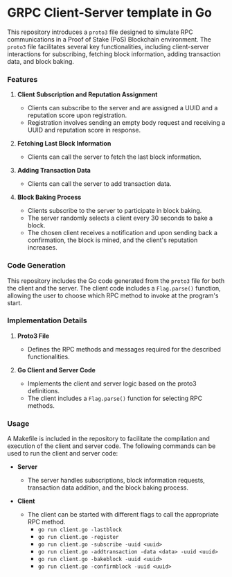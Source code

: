 # GRPC Client-Server template in Go

This repository introduces a `proto3` file designed to simulate RPC communications in a Proof of Stake (PoS) Blockchain environment.
The `proto3` file facilitates several key functionalities, including client-server interactions for subscribing, fetching block information, adding transaction data, and block baking.

### Features

1. **Client Subscription and Reputation Assignment**
    - Clients can subscribe to the server and are assigned a UUID and a reputation score upon registration.
    - Registration involves sending an empty body request and receiving a UUID and reputation score in response.

2. **Fetching Last Block Information**
    - Clients can call the server to fetch the last block information.

3. **Adding Transaction Data**
    - Clients can call the server to add transaction data.

4. **Block Baking Process**
    - Clients subscribe to the server to participate in block baking.
    - The server randomly selects a client every 30 seconds to bake a block.
    - The chosen client receives a notification and upon sending back a confirmation, the block is mined, and the client's reputation increases.

### Code Generation

This repository includes the Go code generated from the `proto3` file for both the client and the server.
The client code includes a `Flag.parse()` function, allowing the user to choose which RPC method to invoke at the program's start.

### Implementation Details

1. **Proto3 File**
    - Defines the RPC methods and messages required for the described functionalities.
    
2. **Go Client and Server Code**
    - Implements the client and server logic based on the proto3 definitions.
    - The client includes a `Flag.parse()` function for selecting RPC methods.

### Usage

A Makefile is included in the repository to facilitate the compilation and execution of the client and server code.
The following commands can be used to run the client and server code:

- **Server**
    - The server handles subscriptions, block information requests, transaction data addition, and the block baking process.

- **Client**
    - The client can be started with different flags to call the appropriate RPC method.
        - `go run client.go -lastblock`
        - `go run client.go -register`
        - `go run client.go -subscribe -uuid <uuid>`
        - `go run client.go -addtransaction -data <data> -uuid <uuid>`
        - `go run client.go -bakeblock -uuid <uuid>`
        - `go run client.go -confirmblock -uuid <uuid>`